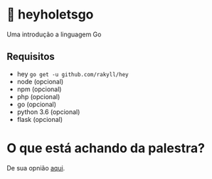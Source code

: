 # :metal: heyholetsgo

Uma introdução a linguagem Go

## Requisitos

* hey `go get -u github.com/rakyll/hey`
* node (opcional)
* npm (opcional)
* php (opcional)
* go (opcional)
* python 3.6 (opcional)
* flask (opcional)

# O que está achando da palestra?

De sua opnião [aqui](https://gocomments.herokuapp.com/comments).
